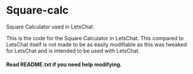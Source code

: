 # Square-calc
Square Calculator used in LetsChat.

This is the code for the Square Calculator in LetsChat. This compared to LetsChat itself is not made to be as easily modifiable as this was tweaked for LetsChat and is intended to be used with LetsChat.

#### Read README.txt if you need help modifying.
